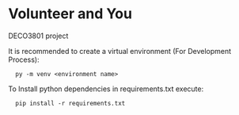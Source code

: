 # Volunteer and You

DECO3801 project

It is recommended to create a virtual environment (For Development Process):
```
  py -m venv <environment name>
```

To Install python dependencies in requirements.txt execute:
```
  pip install -r requirements.txt
```